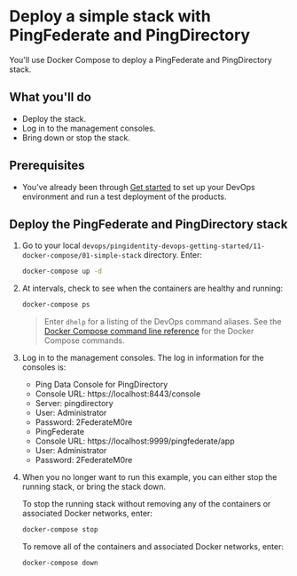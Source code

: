 # Deploy a simple stack with PingFederate and PingDirectory

You'll use Docker Compose to deploy a PingFederate and PingDirectory stack.

## What you'll do

* Deploy the stack.
* Log in to the management consoles.
* Bring down or stop the stack.

## Prerequisites

* You've already been through [Get started](getStarted.md) to set up your DevOps environment and run a test deployment of the products.

## Deploy the PingFederate and PingDirectory stack

1. Go to your local `devops/pingidentity-devops-getting-started/11-docker-compose/01-simple-stack` directory. Enter:

   ```bash
   docker-compose up -d
   ```

2. At intervals, check to see when the containers are healthy and running:

   ```bash
   docker-compose ps
   ```
   > Enter `dhelp` for a listing of the DevOps command aliases. See the [Docker Compose command line reference](https://docs.docker.com/compose/reference/overview/) for the Docker Compose commands.

3. Log in to the management consoles. The log in information for the consoles is:

   * Ping Data Console for PingDirectory
    - Console URL: https://localhost:8443/console
    - Server: pingdirectory
    - User: Administrator
    - Password: 2FederateM0re

   * PingFederate
    - Console URL: https://localhost:9999/pingfederate/app
    - User: Administrator
    - Password: 2FederateM0re

4. When you no longer want to run this example, you can either stop the running stack, or bring the stack down.

   To stop the running stack without removing any of the containers or associated Docker networks, enter:

   ```bash
   docker-compose stop
   ```

   To remove all of the containers and associated Docker networks, enter:

   ```bash
   docker-compose down
   ```